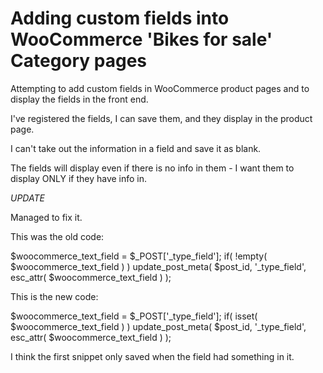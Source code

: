 # Adding custom fields into WooCommerce 'Bikes for sale' Category pages

Attempting to add custom fields in WooCommerce product pages and to display the fields in the front end.

I've registered the fields, I can save them, and they display in the product page.

I can't take out the information in a field and save it as blank.

The fields will display even if there is no info in them - I want them to display ONLY if they have info in.

*UPDATE*

Managed to fix it.

This was the old code:

$woocommerce_text_field = $_POST['_type_field'];
	if( !empty( $woocommerce_text_field ) )
	update_post_meta( $post_id, '_type_field', esc_attr( $woocommerce_text_field ) ); 
	
This is the new code:
	
$woocommerce_text_field = $_POST['_type_field'];
	if( isset( $woocommerce_text_field ) )
	update_post_meta( $post_id, '_type_field', esc_attr( $woocommerce_text_field ) ); 
	
I think the first snippet only saved when the field had something in it.
